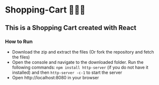 # Shopping-Cart 🛒🍎🍊

## This is a Shopping Cart created with React

### How to Run
* Download the zip and extract the files (Or fork the repository and fetch the files)
* Open the console and navigate to the downloaded folder. Run the following commands: `npm install http-server` (if you do not have it installed) and then `http-server -c-1` to start the server
* Open http://localhost:8080 in your browser
